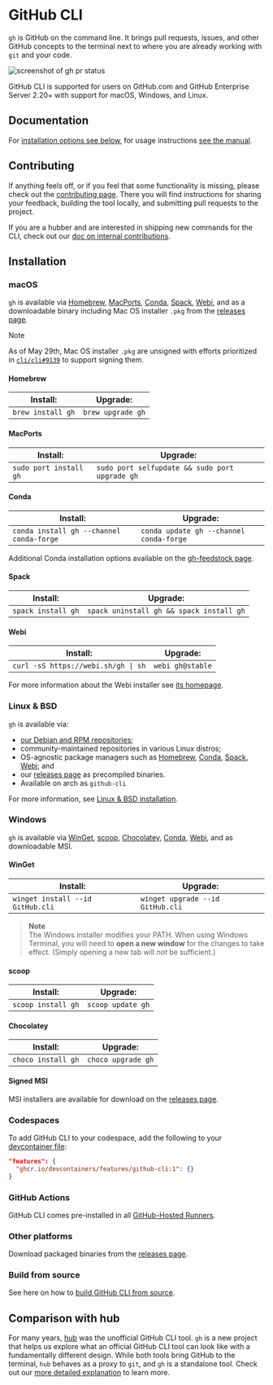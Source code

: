 # GitHub CLI

`gh` is GitHub on the command line. It brings pull requests, issues, and other GitHub concepts to the terminal next to where you are already working with `git` and your code.

![screenshot of gh pr status](https://user-images.githubusercontent.com/98482/84171218-327e7a80-aa40-11ea-8cd1-5177fc2d0e72.png)

GitHub CLI is supported for users on GitHub.com and GitHub Enterprise Server 2.20+ with support for macOS, Windows, and Linux.

## Documentation

For [installation options see below](#installation), for usage instructions [see the manual][manual].

## Contributing

If anything feels off, or if you feel that some functionality is missing, please check out the [contributing page][contributing]. There you will find instructions for sharing your feedback, building the tool locally, and submitting pull requests to the project.

If you are a hubber and are interested in shipping new commands for the CLI, check out our [doc on internal contributions][intake-doc].

<!-- this anchor is linked to from elsewhere, so avoid renaming it -->
## Installation

### macOS

`gh` is available via [Homebrew][], [MacPorts][], [Conda][], [Spack][], [Webi][], and as a downloadable binary including Mac OS installer `.pkg` from the [releases page][].

> [!NOTE]
> As of May 29th, Mac OS installer `.pkg` are unsigned with efforts prioritized in [`cli/cli#9139`](https://github.com/cli/cli/issues/9139) to support signing them.

#### Homebrew

| Install:          | Upgrade:          |
| ----------------- | ----------------- |
| `brew install gh` | `brew upgrade gh` |

#### MacPorts

| Install:               | Upgrade:                                       |
| ---------------------- | ---------------------------------------------- |
| `sudo port install gh` | `sudo port selfupdate && sudo port upgrade gh` |

#### Conda

| Install:                                 | Upgrade:                                |
|------------------------------------------|-----------------------------------------|
| `conda install gh --channel conda-forge` | `conda update gh --channel conda-forge` |

Additional Conda installation options available on the [gh-feedstock page](https://github.com/conda-forge/gh-feedstock#installing-gh).

#### Spack

| Install:           | Upgrade:                                 |
| ------------------ | ---------------------------------------- |
| `spack install gh` | `spack uninstall gh && spack install gh` |

#### Webi

| Install:                            | Upgrade:         |
| ----------------------------------- | ---------------- |
| `curl -sS https://webi.sh/gh \| sh` | `webi gh@stable` |

For more information about the Webi installer see [its homepage](https://webinstall.dev/).

### Linux & BSD

`gh` is available via:
- [our Debian and RPM repositories](./docs/install_linux.md);
- community-maintained repositories in various Linux distros;
- OS-agnostic package managers such as [Homebrew](#homebrew), [Conda](#conda), [Spack](#spack), [Webi](#webi); and
- our [releases page][] as precompiled binaries.
- Available on arch as `github-cli`

For more information, see [Linux & BSD installation](./docs/install_linux.md).

### Windows

`gh` is available via [WinGet][], [scoop][], [Chocolatey][], [Conda](#conda), [Webi](#webi), and as downloadable MSI.

#### WinGet

| Install:            | Upgrade:            |
| ------------------- | --------------------|
| `winget install --id GitHub.cli` | `winget upgrade --id GitHub.cli` |

> **Note**  
> The Windows installer modifies your PATH. When using Windows Terminal, you will need to **open a new window** for the changes to take effect. (Simply opening a new tab will _not_ be sufficient.)

#### scoop

| Install:           | Upgrade:           |
| ------------------ | ------------------ |
| `scoop install gh` | `scoop update gh`  |

#### Chocolatey

| Install:           | Upgrade:           |
| ------------------ | ------------------ |
| `choco install gh` | `choco upgrade gh` |

#### Signed MSI

MSI installers are available for download on the [releases page][].

### Codespaces

To add GitHub CLI to your codespace, add the following to your [devcontainer file](https://docs.github.com/en/codespaces/setting-up-your-project-for-codespaces/adding-features-to-a-devcontainer-file):

```json
"features": {
  "ghcr.io/devcontainers/features/github-cli:1": {}
}
```

### GitHub Actions

GitHub CLI comes pre-installed in all [GitHub-Hosted Runners](https://docs.github.com/en/actions/using-github-hosted-runners/about-github-hosted-runners).

### Other platforms

Download packaged binaries from the [releases page][].

### Build from source

See here on how to [build GitHub CLI from source][build from source].

## Comparison with hub

For many years, [hub][] was the unofficial GitHub CLI tool. `gh` is a new project that helps us explore
what an official GitHub CLI tool can look like with a fundamentally different design. While both
tools bring GitHub to the terminal, `hub` behaves as a proxy to `git`, and `gh` is a standalone
tool. Check out our [more detailed explanation][gh-vs-hub] to learn more.

[manual]: https://cli.github.com/manual/
[Homebrew]: https://brew.sh
[MacPorts]: https://www.macports.org
[winget]: https://github.com/microsoft/winget-cli
[scoop]: https://scoop.sh
[Chocolatey]: https://chocolatey.org
[Conda]: https://docs.conda.io/en/latest/
[Spack]: https://spack.io
[Webi]: https://webinstall.dev
[releases page]: https://github.com/cli/cli/releases/latest
[hub]: https://github.com/github/hub
[contributing]: ./.github/CONTRIBUTING.md
[gh-vs-hub]: ./docs/gh-vs-hub.md
[build from source]: ./docs/source.md
[intake-doc]: ./docs/working-with-us.md

